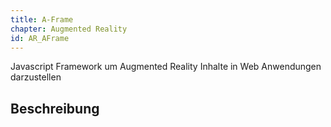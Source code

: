 ```yaml
---
title: A-Frame
chapter: Augmented Reality
id: AR_AFrame
---
```


Javascript Framework um Augmented Reality Inhalte in Web Anwendungen darzustellen

## Beschreibung

